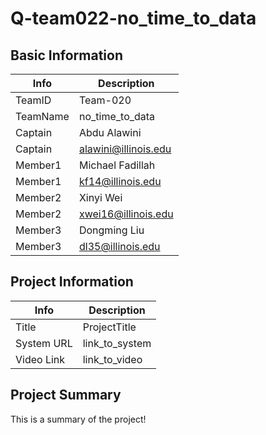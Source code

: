 # Q-team022-no_time_to_data

## Basic Information

|   Info      |        Description     |
| ----------- | ---------------------- |
| TeamID      |        Team-020        |
| TeamName    |     no_time_to_data    |
| Captain     |       Abdu Alawini     |
| Captain     |  alawini@illinois.edu  |
| Member1     |    Michael Fadillah    |
| Member1     |    kf14@illinois.edu   |
| Member2     |    Xinyi Wei           |
| Member2     |    xwei16@illinois.edu |
| Member3     |    Dongming Liu        |
| Member3     |    dl35@illinois.edu   |

## Project Information

|   Info      |        Description     |
| ----------- | ---------------------- |
|  Title      |       ProjectTitle     |
| System URL  |      link_to_system    |
| Video Link  |      link_to_video     |

## Project Summary

This is a summary of the project!
